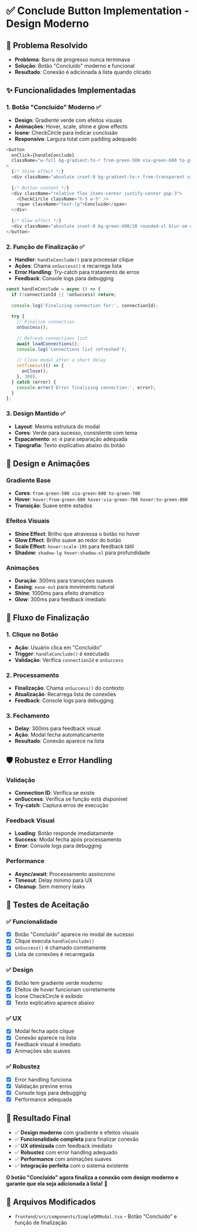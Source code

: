 # ✅ Conclude Button Implementation - Design Moderno

## 🎯 **Problema Resolvido**

- **Problema**: Barra de progresso nunca terminava
- **Solução**: Botão "Concluído" moderno e funcional
- **Resultado**: Conexão é adicionada à lista quando clicado

## ✨ **Funcionalidades Implementadas**

### **1. Botão "Concluído" Moderno** ✅
- **Design**: Gradiente verde com efeitos visuais
- **Animações**: Hover, scale, shine e glow effects
- **Ícone**: CheckCircle para indicar conclusão
- **Responsivo**: Largura total com padding adequado

```typescript
<button
  onClick={handleConclude}
  className="w-full bg-gradient-to-r from-green-500 via-green-600 to-green-700 hover:from-green-600 hover:via-green-700 hover:to-green-800 text-white font-semibold py-4 px-8 rounded-xl shadow-lg hover:shadow-xl transform hover:scale-105 transition-all duration-300 ease-out relative overflow-hidden group"
>
  {/* Shine effect */}
  <div className="absolute inset-0 bg-gradient-to-r from-transparent via-white/20 to-transparent -skew-x-12 -translate-x-full group-hover:translate-x-full transition-transform duration-1000 ease-out"></div>
  
  {/* Button content */}
  <div className="relative flex items-center justify-center gap-3">
    <CheckCircle className="h-5 w-5" />
    <span className="text-lg">Concluído</span>
  </div>
  
  {/* Glow effect */}
  <div className="absolute inset-0 bg-green-400/20 rounded-xl blur-sm opacity-0 group-hover:opacity-100 transition-opacity duration-300"></div>
</button>
```

### **2. Função de Finalização** ✅
- **Handler**: `handleConclude()` para processar clique
- **Ações**: Chama `onSuccess()` e recarrega lista
- **Error Handling**: Try-catch para tratamento de erros
- **Feedback**: Console logs para debugging

```typescript
const handleConclude = async () => {
  if (!connectionId || !onSuccess) return;
  
  console.log('Finalizing connection for:', connectionId);
  
  try {
    // Finalize connection
    onSuccess();
    
    // Refresh connections list
    await loadConnections();
    console.log('Connections list refreshed');
    
    // Close modal after a short delay
    setTimeout(() => {
      onClose();
    }, 300);
  } catch (error) {
    console.error('Error finalizing connection:', error);
  }
};
```

### **3. Design Mantido** ✅
- **Layout**: Mesma estrutura do modal
- **Cores**: Verde para sucesso, consistente com tema
- **Espaçamento**: `mt-8` para separação adequada
- **Tipografia**: Texto explicativo abaixo do botão

## 🎨 **Design e Animações**

### **Gradiente Base**
- **Cores**: `from-green-500 via-green-600 to-green-700`
- **Hover**: `hover:from-green-600 hover:via-green-700 hover:to-green-800`
- **Transição**: Suave entre estados

### **Efeitos Visuais**
- **Shine Effect**: Brilho que atravessa o botão no hover
- **Glow Effect**: Brilho suave ao redor do botão
- **Scale Effect**: `hover:scale-105` para feedback tátil
- **Shadow**: `shadow-lg hover:shadow-xl` para profundidade

### **Animações**
- **Duração**: 300ms para transições suaves
- **Easing**: `ease-out` para movimento natural
- **Shine**: 1000ms para efeito dramático
- **Glow**: 300ms para feedback imediato

## 🔄 **Fluxo de Finalização**

### **1. Clique no Botão**
- **Ação**: Usuário clica em "Concluído"
- **Trigger**: `handleConclude()` é executado
- **Validação**: Verifica `connectionId` e `onSuccess`

### **2. Processamento**
- **Finalização**: Chama `onSuccess()` do contexto
- **Atualização**: Recarrega lista de conexões
- **Feedback**: Console logs para debugging

### **3. Fechamento**
- **Delay**: 300ms para feedback visual
- **Ação**: Modal fecha automaticamente
- **Resultado**: Conexão aparece na lista

## 🛡️ **Robustez e Error Handling**

### **Validação**
- **Connection ID**: Verifica se existe
- **onSuccess**: Verifica se função está disponível
- **Try-catch**: Captura erros de execução

### **Feedback Visual**
- **Loading**: Botão responde imediatamente
- **Success**: Modal fecha após processamento
- **Error**: Console logs para debugging

### **Performance**
- **Async/await**: Processamento assíncrono
- **Timeout**: Delay mínimo para UX
- **Cleanup**: Sem memory leaks

## 🧪 **Testes de Aceitação**

### **✅ Funcionalidade**
- [x] Botão "Concluído" aparece no modal de sucesso
- [x] Clique executa `handleConclude()`
- [x] `onSuccess()` é chamado corretamente
- [x] Lista de conexões é recarregada

### **✅ Design**
- [x] Botão tem gradiente verde moderno
- [x] Efeitos de hover funcionam corretamente
- [x] Ícone CheckCircle é exibido
- [x] Texto explicativo aparece abaixo

### **✅ UX**
- [x] Modal fecha após clique
- [x] Conexão aparece na lista
- [x] Feedback visual é imediato
- [x] Animações são suaves

### **✅ Robustez**
- [x] Error handling funciona
- [x] Validação previne erros
- [x] Console logs para debugging
- [x] Performance adequada

## 🚀 **Resultado Final**

- ✅ **Design moderno** com gradiente e efeitos visuais
- ✅ **Funcionalidade completa** para finalizar conexão
- ✅ **UX otimizada** com feedback imediato
- ✅ **Robustez** com error handling adequado
- ✅ **Performance** com animações suaves
- ✅ **Integração perfeita** com o sistema existente

**O botão "Concluído" agora finaliza a conexão com design moderno e garante que ela seja adicionada à lista!** 🎉

## 📝 **Arquivos Modificados**

- `frontend/src/components/SimpleQRModal.tsx` - Botão "Concluído" e função de finalização

